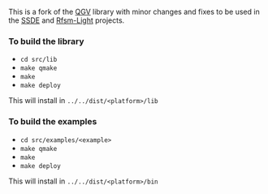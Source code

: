 This is a fork of the [QGV](https://github.com/nbergont/qgv.git) library with minor changes and fixes to be used
in the [SSDE](https://github.com/jserot/ssde.git) and
[Rfsm-Light](https://github.com/jserot/rfsm-light.git) projects.

### To build the library 

- `cd src/lib`
- `make qmake`
- `make`
- `make deploy`

This will install in `../../dist/<platform>/lib`

### To build the examples

- `cd src/examples/<example>`
- `make qmake`
- `make`
- `make deploy`

This will install in `../../dist/<platform>/bin`



